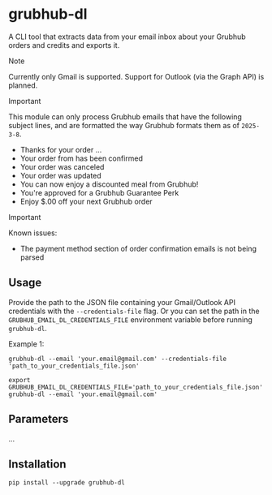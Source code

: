 # grubhub-dl
A CLI tool that extracts data from your email inbox about your Grubhub orders and credits and exports it.

> [!NOTE]
> Currently only Gmail is supported. Support for Outlook (via the Graph API) is planned.

> [!IMPORTANT]
> This module can only process Grubhub emails that have the following subject lines, and are formatted the way Grubhub formats them as of ``2025-3-8``.
>   - Thanks for your <Restaurant> order ...
>   - Your order from <Restaurant> has been confirmed
>   - Your order was canceled
>   - Your order was updated
>   - You can now enjoy a discounted meal from Grubhub!
>   - You're approved for a Grubhub Guarantee Perk
>   - Enjoy $<N>.00 off your next Grubhub order

> [!IMPORTANT]
> Known issues:
> - The payment method section of order confirmation emails is not being parsed

## Usage
Provide the path to the JSON file containing your Gmail/Outlook API credentials with the `--credentials-file` flag. Or you can set the path in the `GRUBHUB_EMAIL_DL_CREDENTIALS_FILE` environment variable before running `grubhub-dl`.

Example 1:
```console
grubhub-dl --email 'your.email@gmail.com' --credentials-file 'path_to_your_credentials_file.json'
```
```console
export GRUBHUB_EMAIL_DL_CREDENTIALS_FILE='path_to_your_credentials_file.json' grubhub-dl --email 'your.email@gmail.com'
```

## Parameters
...

## Installation
```
pip install --upgrade grubhub-dl
```

